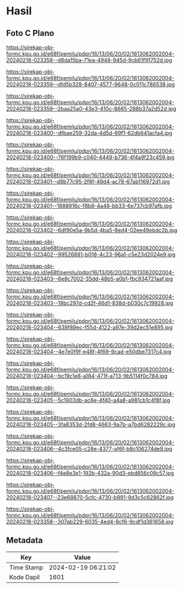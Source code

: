 # Hasil

## Foto C Plano

https://sirekap-obj-formc.kpu.go.id/e68f/pemilu/pdpr/16/13/06/20/02/1613062002004-20240218-023358--d8da15ba-71ea-4948-945d-9cb61f91752d.jpg

https://sirekap-obj-formc.kpu.go.id/e68f/pemilu/pdpr/16/13/06/20/02/1613062002004-20240218-023359--dfd5b328-8407-4577-9648-0c011c786538.jpg

https://sirekap-obj-formc.kpu.go.id/e68f/pemilu/pdpr/16/13/06/20/02/1613062002004-20240218-023359--2baa25a0-43e3-410c-8665-288b37a2d52d.jpg

https://sirekap-obj-formc.kpu.go.id/e68f/pemilu/pdpr/16/13/06/20/02/1613062002004-20240218-023400--dfbae259-32da-4d5d-89f1-62db641acfa4.jpg

https://sirekap-obj-formc.kpu.go.id/e68f/pemilu/pdpr/16/13/06/20/02/1613062002004-20240218-023400--76f199b9-c040-4449-b736-4f4a9f23c459.jpg

https://sirekap-obj-formc.kpu.go.id/e68f/pemilu/pdpr/16/13/06/20/02/1613062002004-20240218-023401--d8b77c95-2f8f-49d4-ac78-67ab116972d1.jpg

https://sirekap-obj-formc.kpu.go.id/e68f/pemilu/pdpr/16/13/06/20/02/1613062002004-20240218-023401--1888916c-f8b8-4a48-bb33-6e737cb97afb.jpg

https://sirekap-obj-formc.kpu.go.id/e68f/pemilu/pdpr/16/13/06/20/02/1613062002004-20240218-023402--6df90e5a-9b5d-4ba5-8ed4-02ee49ebdc2b.jpg

https://sirekap-obj-formc.kpu.go.id/e68f/pemilu/pdpr/16/13/06/20/02/1613062002004-20240218-023402--99526881-b018-4c23-96a1-c5e23d2024e9.jpg

https://sirekap-obj-formc.kpu.go.id/e68f/pemilu/pdpr/16/13/06/20/02/1613062002004-20240218-023403--6e8c7002-35dd-48b5-a0b1-fbc934721aaf.jpg

https://sirekap-obj-formc.kpu.go.id/e68f/pemilu/pdpr/16/13/06/20/02/1613062002004-20240218-023403--18bc297d-cd2f-46d1-838d-b030c7c19928.jpg

https://sirekap-obj-formc.kpu.go.id/e68f/pemilu/pdpr/16/13/06/20/02/1613062002004-20240218-023404--639f89ec-f55d-4122-a97e-39d2ec51e895.jpg

https://sirekap-obj-formc.kpu.go.id/e68f/pemilu/pdpr/16/13/06/20/02/1613062002004-20240218-023404--4e7e0f9f-e48f-4f69-9cad-e50dbe7317c4.jpg

https://sirekap-obj-formc.kpu.go.id/e68f/pemilu/pdpr/16/13/06/20/02/1613062002004-20240218-023404--bc19c1e8-a184-471f-a713-9b5114f0c784.jpg

https://sirekap-obj-formc.kpu.go.id/e68f/pemilu/pdpr/16/13/06/20/02/1613062002004-20240218-023405--5c1903db-ac8e-4f40-a4a8-a981cb1c4f8f.jpg

https://sirekap-obj-formc.kpu.go.id/e68f/pemilu/pdpr/16/13/06/20/02/1613062002004-20240218-023405--3fa8353d-2fd8-4663-9a7b-a7bd6282229c.jpg

https://sirekap-obj-formc.kpu.go.id/e68f/pemilu/pdpr/16/13/06/20/02/1613062002004-20240218-023406--4c3fce05-c28e-4377-af6f-b8c106274de9.jpg

https://sirekap-obj-formc.kpu.go.id/e68f/pemilu/pdpr/16/13/06/20/02/1613062002004-20240218-023406--f4e8e3e1-192b-432a-90d3-ebd856c09c57.jpg

https://sirekap-obj-formc.kpu.go.id/e68f/pemilu/pdpr/16/13/06/20/02/1613062002004-20240218-023407--23e68870-5cfc-4730-b891-9d3c5c62862f.jpg

https://sirekap-obj-formc.kpu.go.id/e68f/pemilu/pdpr/16/13/06/20/02/1613062002004-20240218-023358--307ab229-6035-4ed4-8cf6-9cdf1d361658.jpg


## Metadata

| Key        | Value               |
| ---------- | ------------------- |
| Time Stamp | 2024-02-19 06:21:02 |
| Kode Dapil | 1601                |



